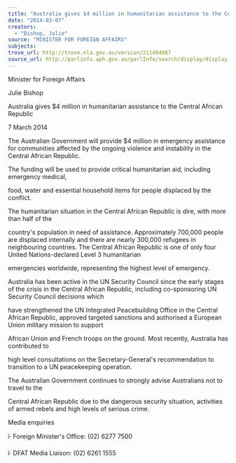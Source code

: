 ```yaml
---
title: "Australia gives $4 million in humanitarian assistance to the Central African Republic"
date: "2014-03-07"
creators:
  - "Bishop, Julie"
source: "MINISTER FOR FOREIGN AFFAIRS"
subjects:
trove_url: http://trove.nla.gov.au/version/211404987
source_url: http://parlinfo.aph.gov.au/parlInfo/search/display/display.w3p;query=Id%3A%22media/pressrel/3045549%22
---
```


 Minister for Foreign Affairs 

 Julie Bishop 

 Australia gives $4 million in humanitarian assistance to the  Central African Republic 

 7 March 2014 

 The Australian Government will provide $4 million in emergency assistance for communities  affected by the ongoing violence and instability in the Central African Republic. 

 The funding will be used to provide critical humanitarian aid, including emergency medical, 

 food, water and essential household items for people displaced by the conflict. 

 The humanitarian situation in the Central African Republic is dire, with more than half of the 

 country's population in need of assistance. Approximately 700,000 people are displaced  internally and there are nearly 300,000 refugees in neighbouring countries. The Central  African Republic is one of only four United Nations-declared Level 3 humanitarian 

 emergencies worldwide, representing the highest level of emergency. 

 Australia has been active in the UN Security Council since the early stages of the crisis in  the Central African Republic, including co-sponsoring UN Security Council decisions which 

 have strengthened the UN Integrated Peacebuilding Office in the Central African Republic,  approved targeted sanctions and authorised a European Union military mission to support 

 African Union and French troops on the ground. Most recently, Australia has contributed to 

 high level consultations on the Secretary-General's recommendation to transition to a UN  peacekeeping operation. 

 The Australian Government continues to strongly advise Australians not to travel to the 

 Central African Republic due to the dangerous security situation, activities of armed rebels  and high levels of serious crime. 

 Media enquiries 

 ï· Foreign Minister's Office: (02) 6277 7500  

 ï· DFAT Media Liaison: (02) 6261 1555  

 

